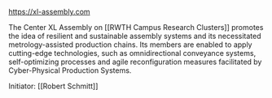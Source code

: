https://xl-assembly.com

The Center XL Assembly on [[RWTH Campus Research Clusters]] promotes the idea of resilient and sustainable assembly systems and its necessitated metrology-assisted production chains. Its members are enabled to apply cutting-edge technologies, such as omnidirectional conveyance systems, self-optimizing processes and agile reconfiguration measures facilitated by Cyber-Physical Production Systems.

Initiator: [[Robert Schmitt]]